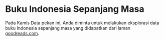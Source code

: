 # Buku Indonesia Sepanjang Masa

Pada Kamis Data pekan ini, Anda diminta untuk melakukan eksplorasi data buku Indonesia sepanjang masa yang didapatkan dari laman [goodreads.com](http://goodreads.com).
